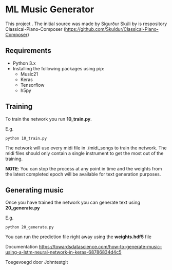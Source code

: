 # ML Music Generator
This project .
The initial source was made by Sigurður Skúli by is respository Classical-Piano-Composer
(https://github.com/Skuldur/Classical-Piano-Composer)




## Requirements

* Python 3.x
* Installing the following packages using pip:
	* Music21
	* Keras
	* Tensorflow
	* h5py

## Training

To train the network you run **10_train.py**.

E.g.

```
python 10_train.py
```

The network will use every midi file in ./midi_songs to train the network. The midi files should only contain a single instrument to get the most out of the training.

**NOTE**: You can stop the process at any point in time and the weights from the latest completed epoch will be available for text generation purposes.

## Generating music

Once you have trained the network you can generate text using **20_generate.py**

E.g.

```
python 20_generate.py
```

You can run the prediction file right away using the **weights.hdf5** file


Documentation
https://towardsdatascience.com/how-to-generate-music-using-a-lstm-neural-network-in-keras-68786834d4c5
		

Toegevoegd door Johntestgit